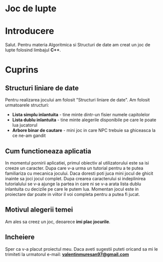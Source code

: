 
Joc de lupte
===============

Introducere
===============
Salut. Pentru materia Algoritmica si Structuri de date am creat un joc de lupte folosind limbajul **C++**.

Cuprins
===============
Structuri liniare de date
-------------
Pentru realizarea jocului am folosit "Structuri liniare de date".
Am folosit urmatoarele structuri:
* **Lista simplu inlantuita** - tine minte dintr-un fisier numele capitolelor
* **Lista dublu inlantuita** - tine minte alegerile disponibile pe care le poate lua jucatorul
* **Arbore binar de cautare** - mini joc in care NPC trebuie sa ghiceasca la ce ne-am gandit

Cum functioneaza aplicatia
-------------

In momentul pornirii aplicatiei, primul obiectiv al utilizatorului este sa isi creeze un caracter.
Dupa care v-a urma un tutorial pentru a te putea familiariza cu mecanica jocului.
Daca doresti poti juca mini jocul de ghicit inainte sa joci jocul complet.
Dupa crearea caracterului si indeplinirea tutorialului se v-a ajunge la partea in care ni se v-a arata lista dublu inlantuita cu decizile pe care le putem lua. Momentan jocul este in proiectare dar poate in viitor il voi completa pentru a putea fi jucat.

Motivul alegerii temei
----------

Am ales sa creez un joc, deoarece **imi plac jocurile**.

Incheiere
-----

Sper ca v-a placut proiectul meu. Daca aveti sugestii puteti oricand sa mi le trimiteti la urmatorul e-mail:
**valentinmuresan97@gmail.com**
